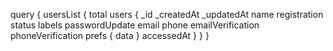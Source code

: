 query {
    usersList {
        total
        users {
            _id
            _createdAt
            _updatedAt
            name
            registration
            status
            labels
            passwordUpdate
            email
            phone
            emailVerification
            phoneVerification
            prefs {
                data
            }
            accessedAt
        }
    }
}
